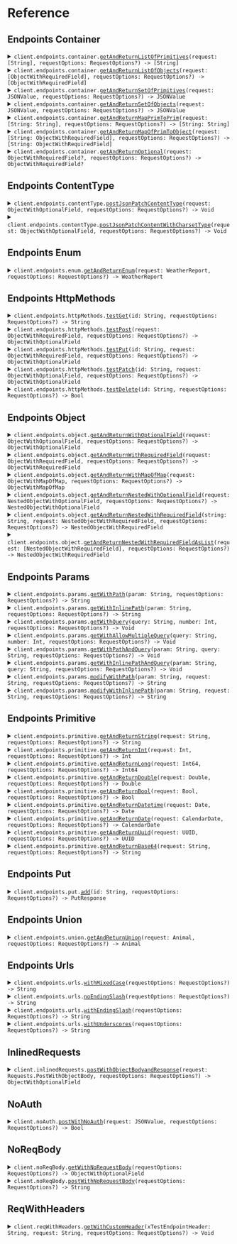 # Reference
## Endpoints Container
<details><summary><code>client.endpoints.container.<a href="/Sources/Resources/Endpoints/Container/ContainerClient.swift">getAndReturnListOfPrimitives</a>(request: [String], requestOptions: RequestOptions?) -> [String]</code></summary>
<dl>
<dd>

#### 🔌 Usage

<dl>
<dd>

<dl>
<dd>

```swift
import Foundation
import Exhaustive

private func main() async throws {
    let client = ExhaustiveClient(token: "<token>")

    try await client.endpoints.container.getAndReturnListOfPrimitives(request: [
        "string",
        "string"
    ])
}

try await main()
```
</dd>
</dl>
</dd>
</dl>

#### ⚙️ Parameters

<dl>
<dd>

<dl>
<dd>

**request:** `[String]` 
    
</dd>
</dl>

<dl>
<dd>

**requestOptions:** `RequestOptions?` — Additional options for configuring the request, such as custom headers or timeout settings.
    
</dd>
</dl>
</dd>
</dl>


</dd>
</dl>
</details>

<details><summary><code>client.endpoints.container.<a href="/Sources/Resources/Endpoints/Container/ContainerClient.swift">getAndReturnListOfObjects</a>(request: [ObjectWithRequiredField], requestOptions: RequestOptions?) -> [ObjectWithRequiredField]</code></summary>
<dl>
<dd>

#### 🔌 Usage

<dl>
<dd>

<dl>
<dd>

```swift
import Foundation
import Exhaustive

private func main() async throws {
    let client = ExhaustiveClient(token: "<token>")

    try await client.endpoints.container.getAndReturnListOfObjects(request: [
        ObjectWithRequiredField(
            string: "string"
        ),
        ObjectWithRequiredField(
            string: "string"
        )
    ])
}

try await main()
```
</dd>
</dl>
</dd>
</dl>

#### ⚙️ Parameters

<dl>
<dd>

<dl>
<dd>

**request:** `[ObjectWithRequiredField]` 
    
</dd>
</dl>

<dl>
<dd>

**requestOptions:** `RequestOptions?` — Additional options for configuring the request, such as custom headers or timeout settings.
    
</dd>
</dl>
</dd>
</dl>


</dd>
</dl>
</details>

<details><summary><code>client.endpoints.container.<a href="/Sources/Resources/Endpoints/Container/ContainerClient.swift">getAndReturnSetOfPrimitives</a>(request: JSONValue, requestOptions: RequestOptions?) -> JSONValue</code></summary>
<dl>
<dd>

#### 🔌 Usage

<dl>
<dd>

<dl>
<dd>

```swift
import Foundation
import Exhaustive

private func main() async throws {
    let client = ExhaustiveClient(token: "<token>")

    try await client.endpoints.container.getAndReturnSetOfPrimitives(request: )
}

try await main()
```
</dd>
</dl>
</dd>
</dl>

#### ⚙️ Parameters

<dl>
<dd>

<dl>
<dd>

**request:** `JSONValue` 
    
</dd>
</dl>

<dl>
<dd>

**requestOptions:** `RequestOptions?` — Additional options for configuring the request, such as custom headers or timeout settings.
    
</dd>
</dl>
</dd>
</dl>


</dd>
</dl>
</details>

<details><summary><code>client.endpoints.container.<a href="/Sources/Resources/Endpoints/Container/ContainerClient.swift">getAndReturnSetOfObjects</a>(request: JSONValue, requestOptions: RequestOptions?) -> JSONValue</code></summary>
<dl>
<dd>

#### 🔌 Usage

<dl>
<dd>

<dl>
<dd>

```swift
import Foundation
import Exhaustive

private func main() async throws {
    let client = ExhaustiveClient(token: "<token>")

    try await client.endpoints.container.getAndReturnSetOfObjects(request: )
}

try await main()
```
</dd>
</dl>
</dd>
</dl>

#### ⚙️ Parameters

<dl>
<dd>

<dl>
<dd>

**request:** `JSONValue` 
    
</dd>
</dl>

<dl>
<dd>

**requestOptions:** `RequestOptions?` — Additional options for configuring the request, such as custom headers or timeout settings.
    
</dd>
</dl>
</dd>
</dl>


</dd>
</dl>
</details>

<details><summary><code>client.endpoints.container.<a href="/Sources/Resources/Endpoints/Container/ContainerClient.swift">getAndReturnMapPrimToPrim</a>(request: [String: String], requestOptions: RequestOptions?) -> [String: String]</code></summary>
<dl>
<dd>

#### 🔌 Usage

<dl>
<dd>

<dl>
<dd>

```swift
import Foundation
import Exhaustive

private func main() async throws {
    let client = ExhaustiveClient(token: "<token>")

    try await client.endpoints.container.getAndReturnMapPrimToPrim(request: [
        "string": "string"
    ])
}

try await main()
```
</dd>
</dl>
</dd>
</dl>

#### ⚙️ Parameters

<dl>
<dd>

<dl>
<dd>

**request:** `[String: String]` 
    
</dd>
</dl>

<dl>
<dd>

**requestOptions:** `RequestOptions?` — Additional options for configuring the request, such as custom headers or timeout settings.
    
</dd>
</dl>
</dd>
</dl>


</dd>
</dl>
</details>

<details><summary><code>client.endpoints.container.<a href="/Sources/Resources/Endpoints/Container/ContainerClient.swift">getAndReturnMapOfPrimToObject</a>(request: [String: ObjectWithRequiredField], requestOptions: RequestOptions?) -> [String: ObjectWithRequiredField]</code></summary>
<dl>
<dd>

#### 🔌 Usage

<dl>
<dd>

<dl>
<dd>

```swift
import Foundation
import Exhaustive

private func main() async throws {
    let client = ExhaustiveClient(token: "<token>")

    try await client.endpoints.container.getAndReturnMapOfPrimToObject(request: [
        "string": ObjectWithRequiredField(
            string: "string"
        )
    ])
}

try await main()
```
</dd>
</dl>
</dd>
</dl>

#### ⚙️ Parameters

<dl>
<dd>

<dl>
<dd>

**request:** `[String: ObjectWithRequiredField]` 
    
</dd>
</dl>

<dl>
<dd>

**requestOptions:** `RequestOptions?` — Additional options for configuring the request, such as custom headers or timeout settings.
    
</dd>
</dl>
</dd>
</dl>


</dd>
</dl>
</details>

<details><summary><code>client.endpoints.container.<a href="/Sources/Resources/Endpoints/Container/ContainerClient.swift">getAndReturnOptional</a>(request: ObjectWithRequiredField?, requestOptions: RequestOptions?) -> ObjectWithRequiredField?</code></summary>
<dl>
<dd>

#### 🔌 Usage

<dl>
<dd>

<dl>
<dd>

```swift
import Foundation
import Exhaustive

private func main() async throws {
    let client = ExhaustiveClient(token: "<token>")

    try await client.endpoints.container.getAndReturnOptional(request: ObjectWithRequiredField(
        string: "string"
    ))
}

try await main()
```
</dd>
</dl>
</dd>
</dl>

#### ⚙️ Parameters

<dl>
<dd>

<dl>
<dd>

**request:** `ObjectWithRequiredField?` 
    
</dd>
</dl>

<dl>
<dd>

**requestOptions:** `RequestOptions?` — Additional options for configuring the request, such as custom headers or timeout settings.
    
</dd>
</dl>
</dd>
</dl>


</dd>
</dl>
</details>

## Endpoints ContentType
<details><summary><code>client.endpoints.contentType.<a href="/Sources/Resources/Endpoints/ContentType/ContentTypeClient.swift">postJsonPatchContentType</a>(request: ObjectWithOptionalField, requestOptions: RequestOptions?) -> Void</code></summary>
<dl>
<dd>

#### 🔌 Usage

<dl>
<dd>

<dl>
<dd>

```swift
import Foundation
import Exhaustive

private func main() async throws {
    let client = ExhaustiveClient(token: "<token>")

    try await client.endpoints.contentType.postJsonPatchContentType(request: ObjectWithOptionalField(
        string: "string",
        integer: 1,
        long: 1000000,
        double: 1.1,
        bool: true,
        datetime: try! Date("2024-01-15T09:30:00Z", strategy: .iso8601),
        date: try! CalendarDate("2023-01-15"),
        uuid: UUID(uuidString: "d5e9c84f-c2b2-4bf4-b4b0-7ffd7a9ffc32"),
        base64: "SGVsbG8gd29ybGQh",
        list: [
            "list",
            "list"
        ],
        set: ,
        map: [
            1: "map"
        ],
        bigint: 
    ))
}

try await main()
```
</dd>
</dl>
</dd>
</dl>

#### ⚙️ Parameters

<dl>
<dd>

<dl>
<dd>

**request:** `ObjectWithOptionalField` 
    
</dd>
</dl>

<dl>
<dd>

**requestOptions:** `RequestOptions?` — Additional options for configuring the request, such as custom headers or timeout settings.
    
</dd>
</dl>
</dd>
</dl>


</dd>
</dl>
</details>

<details><summary><code>client.endpoints.contentType.<a href="/Sources/Resources/Endpoints/ContentType/ContentTypeClient.swift">postJsonPatchContentWithCharsetType</a>(request: ObjectWithOptionalField, requestOptions: RequestOptions?) -> Void</code></summary>
<dl>
<dd>

#### 🔌 Usage

<dl>
<dd>

<dl>
<dd>

```swift
import Foundation
import Exhaustive

private func main() async throws {
    let client = ExhaustiveClient(token: "<token>")

    try await client.endpoints.contentType.postJsonPatchContentWithCharsetType(request: ObjectWithOptionalField(
        string: "string",
        integer: 1,
        long: 1000000,
        double: 1.1,
        bool: true,
        datetime: try! Date("2024-01-15T09:30:00Z", strategy: .iso8601),
        date: try! CalendarDate("2023-01-15"),
        uuid: UUID(uuidString: "d5e9c84f-c2b2-4bf4-b4b0-7ffd7a9ffc32"),
        base64: "SGVsbG8gd29ybGQh",
        list: [
            "list",
            "list"
        ],
        set: ,
        map: [
            1: "map"
        ],
        bigint: 
    ))
}

try await main()
```
</dd>
</dl>
</dd>
</dl>

#### ⚙️ Parameters

<dl>
<dd>

<dl>
<dd>

**request:** `ObjectWithOptionalField` 
    
</dd>
</dl>

<dl>
<dd>

**requestOptions:** `RequestOptions?` — Additional options for configuring the request, such as custom headers or timeout settings.
    
</dd>
</dl>
</dd>
</dl>


</dd>
</dl>
</details>

## Endpoints Enum
<details><summary><code>client.endpoints.enum.<a href="/Sources/Resources/Endpoints/Enum/EnumClient.swift">getAndReturnEnum</a>(request: WeatherReport, requestOptions: RequestOptions?) -> WeatherReport</code></summary>
<dl>
<dd>

#### 🔌 Usage

<dl>
<dd>

<dl>
<dd>

```swift
import Foundation
import Exhaustive

private func main() async throws {
    let client = ExhaustiveClient(token: "<token>")

    try await client.endpoints.enum.getAndReturnEnum(request: .sunny)
}

try await main()
```
</dd>
</dl>
</dd>
</dl>

#### ⚙️ Parameters

<dl>
<dd>

<dl>
<dd>

**request:** `WeatherReport` 
    
</dd>
</dl>

<dl>
<dd>

**requestOptions:** `RequestOptions?` — Additional options for configuring the request, such as custom headers or timeout settings.
    
</dd>
</dl>
</dd>
</dl>


</dd>
</dl>
</details>

## Endpoints HttpMethods
<details><summary><code>client.endpoints.httpMethods.<a href="/Sources/Resources/Endpoints/HttpMethods/HttpMethodsClient.swift">testGet</a>(id: String, requestOptions: RequestOptions?) -> String</code></summary>
<dl>
<dd>

#### 🔌 Usage

<dl>
<dd>

<dl>
<dd>

```swift
import Foundation
import Exhaustive

private func main() async throws {
    let client = ExhaustiveClient(token: "<token>")

    try await client.endpoints.httpMethods.testGet(id: "id")
}

try await main()
```
</dd>
</dl>
</dd>
</dl>

#### ⚙️ Parameters

<dl>
<dd>

<dl>
<dd>

**id:** `String` 
    
</dd>
</dl>

<dl>
<dd>

**requestOptions:** `RequestOptions?` — Additional options for configuring the request, such as custom headers or timeout settings.
    
</dd>
</dl>
</dd>
</dl>


</dd>
</dl>
</details>

<details><summary><code>client.endpoints.httpMethods.<a href="/Sources/Resources/Endpoints/HttpMethods/HttpMethodsClient.swift">testPost</a>(request: ObjectWithRequiredField, requestOptions: RequestOptions?) -> ObjectWithOptionalField</code></summary>
<dl>
<dd>

#### 🔌 Usage

<dl>
<dd>

<dl>
<dd>

```swift
import Foundation
import Exhaustive

private func main() async throws {
    let client = ExhaustiveClient(token: "<token>")

    try await client.endpoints.httpMethods.testPost(request: ObjectWithRequiredField(
        string: "string"
    ))
}

try await main()
```
</dd>
</dl>
</dd>
</dl>

#### ⚙️ Parameters

<dl>
<dd>

<dl>
<dd>

**request:** `ObjectWithRequiredField` 
    
</dd>
</dl>

<dl>
<dd>

**requestOptions:** `RequestOptions?` — Additional options for configuring the request, such as custom headers or timeout settings.
    
</dd>
</dl>
</dd>
</dl>


</dd>
</dl>
</details>

<details><summary><code>client.endpoints.httpMethods.<a href="/Sources/Resources/Endpoints/HttpMethods/HttpMethodsClient.swift">testPut</a>(id: String, request: ObjectWithRequiredField, requestOptions: RequestOptions?) -> ObjectWithOptionalField</code></summary>
<dl>
<dd>

#### 🔌 Usage

<dl>
<dd>

<dl>
<dd>

```swift
import Foundation
import Exhaustive

private func main() async throws {
    let client = ExhaustiveClient(token: "<token>")

    try await client.endpoints.httpMethods.testPut(
        id: "id",
        request: ObjectWithRequiredField(
            string: "string"
        )
    )
}

try await main()
```
</dd>
</dl>
</dd>
</dl>

#### ⚙️ Parameters

<dl>
<dd>

<dl>
<dd>

**id:** `String` 
    
</dd>
</dl>

<dl>
<dd>

**request:** `ObjectWithRequiredField` 
    
</dd>
</dl>

<dl>
<dd>

**requestOptions:** `RequestOptions?` — Additional options for configuring the request, such as custom headers or timeout settings.
    
</dd>
</dl>
</dd>
</dl>


</dd>
</dl>
</details>

<details><summary><code>client.endpoints.httpMethods.<a href="/Sources/Resources/Endpoints/HttpMethods/HttpMethodsClient.swift">testPatch</a>(id: String, request: ObjectWithOptionalField, requestOptions: RequestOptions?) -> ObjectWithOptionalField</code></summary>
<dl>
<dd>

#### 🔌 Usage

<dl>
<dd>

<dl>
<dd>

```swift
import Foundation
import Exhaustive

private func main() async throws {
    let client = ExhaustiveClient(token: "<token>")

    try await client.endpoints.httpMethods.testPatch(
        id: "id",
        request: ObjectWithOptionalField(
            string: "string",
            integer: 1,
            long: 1000000,
            double: 1.1,
            bool: true,
            datetime: try! Date("2024-01-15T09:30:00Z", strategy: .iso8601),
            date: try! CalendarDate("2023-01-15"),
            uuid: UUID(uuidString: "d5e9c84f-c2b2-4bf4-b4b0-7ffd7a9ffc32"),
            base64: "SGVsbG8gd29ybGQh",
            list: [
                "list",
                "list"
            ],
            set: ,
            map: [
                1: "map"
            ],
            bigint: 
        )
    )
}

try await main()
```
</dd>
</dl>
</dd>
</dl>

#### ⚙️ Parameters

<dl>
<dd>

<dl>
<dd>

**id:** `String` 
    
</dd>
</dl>

<dl>
<dd>

**request:** `ObjectWithOptionalField` 
    
</dd>
</dl>

<dl>
<dd>

**requestOptions:** `RequestOptions?` — Additional options for configuring the request, such as custom headers or timeout settings.
    
</dd>
</dl>
</dd>
</dl>


</dd>
</dl>
</details>

<details><summary><code>client.endpoints.httpMethods.<a href="/Sources/Resources/Endpoints/HttpMethods/HttpMethodsClient.swift">testDelete</a>(id: String, requestOptions: RequestOptions?) -> Bool</code></summary>
<dl>
<dd>

#### 🔌 Usage

<dl>
<dd>

<dl>
<dd>

```swift
import Foundation
import Exhaustive

private func main() async throws {
    let client = ExhaustiveClient(token: "<token>")

    try await client.endpoints.httpMethods.testDelete(id: "id")
}

try await main()
```
</dd>
</dl>
</dd>
</dl>

#### ⚙️ Parameters

<dl>
<dd>

<dl>
<dd>

**id:** `String` 
    
</dd>
</dl>

<dl>
<dd>

**requestOptions:** `RequestOptions?` — Additional options for configuring the request, such as custom headers or timeout settings.
    
</dd>
</dl>
</dd>
</dl>


</dd>
</dl>
</details>

## Endpoints Object
<details><summary><code>client.endpoints.object.<a href="/Sources/Resources/Endpoints/Object/ObjectClient.swift">getAndReturnWithOptionalField</a>(request: ObjectWithOptionalField, requestOptions: RequestOptions?) -> ObjectWithOptionalField</code></summary>
<dl>
<dd>

#### 🔌 Usage

<dl>
<dd>

<dl>
<dd>

```swift
import Foundation
import Exhaustive

private func main() async throws {
    let client = ExhaustiveClient(token: "<token>")

    try await client.endpoints.object.getAndReturnWithOptionalField(request: ObjectWithOptionalField(
        string: "string",
        integer: 1,
        long: 1000000,
        double: 1.1,
        bool: true,
        datetime: try! Date("2024-01-15T09:30:00Z", strategy: .iso8601),
        date: try! CalendarDate("2023-01-15"),
        uuid: UUID(uuidString: "d5e9c84f-c2b2-4bf4-b4b0-7ffd7a9ffc32"),
        base64: "SGVsbG8gd29ybGQh",
        list: [
            "list",
            "list"
        ],
        set: ,
        map: [
            1: "map"
        ],
        bigint: 
    ))
}

try await main()
```
</dd>
</dl>
</dd>
</dl>

#### ⚙️ Parameters

<dl>
<dd>

<dl>
<dd>

**request:** `ObjectWithOptionalField` 
    
</dd>
</dl>

<dl>
<dd>

**requestOptions:** `RequestOptions?` — Additional options for configuring the request, such as custom headers or timeout settings.
    
</dd>
</dl>
</dd>
</dl>


</dd>
</dl>
</details>

<details><summary><code>client.endpoints.object.<a href="/Sources/Resources/Endpoints/Object/ObjectClient.swift">getAndReturnWithRequiredField</a>(request: ObjectWithRequiredField, requestOptions: RequestOptions?) -> ObjectWithRequiredField</code></summary>
<dl>
<dd>

#### 🔌 Usage

<dl>
<dd>

<dl>
<dd>

```swift
import Foundation
import Exhaustive

private func main() async throws {
    let client = ExhaustiveClient(token: "<token>")

    try await client.endpoints.object.getAndReturnWithRequiredField(request: ObjectWithRequiredField(
        string: "string"
    ))
}

try await main()
```
</dd>
</dl>
</dd>
</dl>

#### ⚙️ Parameters

<dl>
<dd>

<dl>
<dd>

**request:** `ObjectWithRequiredField` 
    
</dd>
</dl>

<dl>
<dd>

**requestOptions:** `RequestOptions?` — Additional options for configuring the request, such as custom headers or timeout settings.
    
</dd>
</dl>
</dd>
</dl>


</dd>
</dl>
</details>

<details><summary><code>client.endpoints.object.<a href="/Sources/Resources/Endpoints/Object/ObjectClient.swift">getAndReturnWithMapOfMap</a>(request: ObjectWithMapOfMap, requestOptions: RequestOptions?) -> ObjectWithMapOfMap</code></summary>
<dl>
<dd>

#### 🔌 Usage

<dl>
<dd>

<dl>
<dd>

```swift
import Foundation
import Exhaustive

private func main() async throws {
    let client = ExhaustiveClient(token: "<token>")

    try await client.endpoints.object.getAndReturnWithMapOfMap(request: ObjectWithMapOfMap(
        map: [
            "map": [
                "map": "map"
            ]
        ]
    ))
}

try await main()
```
</dd>
</dl>
</dd>
</dl>

#### ⚙️ Parameters

<dl>
<dd>

<dl>
<dd>

**request:** `ObjectWithMapOfMap` 
    
</dd>
</dl>

<dl>
<dd>

**requestOptions:** `RequestOptions?` — Additional options for configuring the request, such as custom headers or timeout settings.
    
</dd>
</dl>
</dd>
</dl>


</dd>
</dl>
</details>

<details><summary><code>client.endpoints.object.<a href="/Sources/Resources/Endpoints/Object/ObjectClient.swift">getAndReturnNestedWithOptionalField</a>(request: NestedObjectWithOptionalField, requestOptions: RequestOptions?) -> NestedObjectWithOptionalField</code></summary>
<dl>
<dd>

#### 🔌 Usage

<dl>
<dd>

<dl>
<dd>

```swift
import Foundation
import Exhaustive

private func main() async throws {
    let client = ExhaustiveClient(token: "<token>")

    try await client.endpoints.object.getAndReturnNestedWithOptionalField(request: NestedObjectWithOptionalField(
        string: "string",
        nestedObject: ObjectWithOptionalField(
            string: "string",
            integer: 1,
            long: 1000000,
            double: 1.1,
            bool: true,
            datetime: try! Date("2024-01-15T09:30:00Z", strategy: .iso8601),
            date: try! CalendarDate("2023-01-15"),
            uuid: UUID(uuidString: "d5e9c84f-c2b2-4bf4-b4b0-7ffd7a9ffc32"),
            base64: "SGVsbG8gd29ybGQh",
            list: [
                "list",
                "list"
            ],
            set: ,
            map: [
                1: "map"
            ],
            bigint: 
        )
    ))
}

try await main()
```
</dd>
</dl>
</dd>
</dl>

#### ⚙️ Parameters

<dl>
<dd>

<dl>
<dd>

**request:** `NestedObjectWithOptionalField` 
    
</dd>
</dl>

<dl>
<dd>

**requestOptions:** `RequestOptions?` — Additional options for configuring the request, such as custom headers or timeout settings.
    
</dd>
</dl>
</dd>
</dl>


</dd>
</dl>
</details>

<details><summary><code>client.endpoints.object.<a href="/Sources/Resources/Endpoints/Object/ObjectClient.swift">getAndReturnNestedWithRequiredField</a>(string: String, request: NestedObjectWithRequiredField, requestOptions: RequestOptions?) -> NestedObjectWithRequiredField</code></summary>
<dl>
<dd>

#### 🔌 Usage

<dl>
<dd>

<dl>
<dd>

```swift
import Foundation
import Exhaustive

private func main() async throws {
    let client = ExhaustiveClient(token: "<token>")

    try await client.endpoints.object.getAndReturnNestedWithRequiredField(
        string: "string",
        request: NestedObjectWithRequiredField(
            string: "string",
            nestedObject: ObjectWithOptionalField(
                string: "string",
                integer: 1,
                long: 1000000,
                double: 1.1,
                bool: true,
                datetime: try! Date("2024-01-15T09:30:00Z", strategy: .iso8601),
                date: try! CalendarDate("2023-01-15"),
                uuid: UUID(uuidString: "d5e9c84f-c2b2-4bf4-b4b0-7ffd7a9ffc32"),
                base64: "SGVsbG8gd29ybGQh",
                list: [
                    "list",
                    "list"
                ],
                set: ,
                map: [
                    1: "map"
                ],
                bigint: 
            )
        )
    )
}

try await main()
```
</dd>
</dl>
</dd>
</dl>

#### ⚙️ Parameters

<dl>
<dd>

<dl>
<dd>

**string:** `String` 
    
</dd>
</dl>

<dl>
<dd>

**request:** `NestedObjectWithRequiredField` 
    
</dd>
</dl>

<dl>
<dd>

**requestOptions:** `RequestOptions?` — Additional options for configuring the request, such as custom headers or timeout settings.
    
</dd>
</dl>
</dd>
</dl>


</dd>
</dl>
</details>

<details><summary><code>client.endpoints.object.<a href="/Sources/Resources/Endpoints/Object/ObjectClient.swift">getAndReturnNestedWithRequiredFieldAsList</a>(request: [NestedObjectWithRequiredField], requestOptions: RequestOptions?) -> NestedObjectWithRequiredField</code></summary>
<dl>
<dd>

#### 🔌 Usage

<dl>
<dd>

<dl>
<dd>

```swift
import Foundation
import Exhaustive

private func main() async throws {
    let client = ExhaustiveClient(token: "<token>")

    try await client.endpoints.object.getAndReturnNestedWithRequiredFieldAsList(request: [
        NestedObjectWithRequiredField(
            string: "string",
            nestedObject: ObjectWithOptionalField(
                string: "string",
                integer: 1,
                long: 1000000,
                double: 1.1,
                bool: true,
                datetime: try! Date("2024-01-15T09:30:00Z", strategy: .iso8601),
                date: try! CalendarDate("2023-01-15"),
                uuid: UUID(uuidString: "d5e9c84f-c2b2-4bf4-b4b0-7ffd7a9ffc32"),
                base64: "SGVsbG8gd29ybGQh",
                list: [
                    "list",
                    "list"
                ],
                set: ,
                map: [
                    1: "map"
                ],
                bigint: 
            )
        ),
        NestedObjectWithRequiredField(
            string: "string",
            nestedObject: ObjectWithOptionalField(
                string: "string",
                integer: 1,
                long: 1000000,
                double: 1.1,
                bool: true,
                datetime: try! Date("2024-01-15T09:30:00Z", strategy: .iso8601),
                date: try! CalendarDate("2023-01-15"),
                uuid: UUID(uuidString: "d5e9c84f-c2b2-4bf4-b4b0-7ffd7a9ffc32"),
                base64: "SGVsbG8gd29ybGQh",
                list: [
                    "list",
                    "list"
                ],
                set: ,
                map: [
                    1: "map"
                ],
                bigint: 
            )
        )
    ])
}

try await main()
```
</dd>
</dl>
</dd>
</dl>

#### ⚙️ Parameters

<dl>
<dd>

<dl>
<dd>

**request:** `[NestedObjectWithRequiredField]` 
    
</dd>
</dl>

<dl>
<dd>

**requestOptions:** `RequestOptions?` — Additional options for configuring the request, such as custom headers or timeout settings.
    
</dd>
</dl>
</dd>
</dl>


</dd>
</dl>
</details>

## Endpoints Params
<details><summary><code>client.endpoints.params.<a href="/Sources/Resources/Endpoints/Params/ParamsClient.swift">getWithPath</a>(param: String, requestOptions: RequestOptions?) -> String</code></summary>
<dl>
<dd>

#### 📝 Description

<dl>
<dd>

<dl>
<dd>

GET with path param
</dd>
</dl>
</dd>
</dl>

#### 🔌 Usage

<dl>
<dd>

<dl>
<dd>

```swift
import Foundation
import Exhaustive

private func main() async throws {
    let client = ExhaustiveClient(token: "<token>")

    try await client.endpoints.params.getWithPath(param: "param")
}

try await main()
```
</dd>
</dl>
</dd>
</dl>

#### ⚙️ Parameters

<dl>
<dd>

<dl>
<dd>

**param:** `String` 
    
</dd>
</dl>

<dl>
<dd>

**requestOptions:** `RequestOptions?` — Additional options for configuring the request, such as custom headers or timeout settings.
    
</dd>
</dl>
</dd>
</dl>


</dd>
</dl>
</details>

<details><summary><code>client.endpoints.params.<a href="/Sources/Resources/Endpoints/Params/ParamsClient.swift">getWithInlinePath</a>(param: String, requestOptions: RequestOptions?) -> String</code></summary>
<dl>
<dd>

#### 📝 Description

<dl>
<dd>

<dl>
<dd>

GET with path param
</dd>
</dl>
</dd>
</dl>

#### 🔌 Usage

<dl>
<dd>

<dl>
<dd>

```swift
import Foundation
import Exhaustive

private func main() async throws {
    let client = ExhaustiveClient(token: "<token>")

    try await client.endpoints.params.getWithPath(param: "param")
}

try await main()
```
</dd>
</dl>
</dd>
</dl>

#### ⚙️ Parameters

<dl>
<dd>

<dl>
<dd>

**param:** `String` 
    
</dd>
</dl>

<dl>
<dd>

**requestOptions:** `RequestOptions?` — Additional options for configuring the request, such as custom headers or timeout settings.
    
</dd>
</dl>
</dd>
</dl>


</dd>
</dl>
</details>

<details><summary><code>client.endpoints.params.<a href="/Sources/Resources/Endpoints/Params/ParamsClient.swift">getWithQuery</a>(query: String, number: Int, requestOptions: RequestOptions?) -> Void</code></summary>
<dl>
<dd>

#### 📝 Description

<dl>
<dd>

<dl>
<dd>

GET with query param
</dd>
</dl>
</dd>
</dl>

#### 🔌 Usage

<dl>
<dd>

<dl>
<dd>

```swift
import Foundation
import Exhaustive

private func main() async throws {
    let client = ExhaustiveClient(token: "<token>")

    try await client.endpoints.params.getWithQuery(
        query: "query",
        number: 1
    )
}

try await main()
```
</dd>
</dl>
</dd>
</dl>

#### ⚙️ Parameters

<dl>
<dd>

<dl>
<dd>

**query:** `String` 
    
</dd>
</dl>

<dl>
<dd>

**number:** `Int` 
    
</dd>
</dl>

<dl>
<dd>

**requestOptions:** `RequestOptions?` — Additional options for configuring the request, such as custom headers or timeout settings.
    
</dd>
</dl>
</dd>
</dl>


</dd>
</dl>
</details>

<details><summary><code>client.endpoints.params.<a href="/Sources/Resources/Endpoints/Params/ParamsClient.swift">getWithAllowMultipleQuery</a>(query: String, number: Int, requestOptions: RequestOptions?) -> Void</code></summary>
<dl>
<dd>

#### 📝 Description

<dl>
<dd>

<dl>
<dd>

GET with multiple of same query param
</dd>
</dl>
</dd>
</dl>

#### 🔌 Usage

<dl>
<dd>

<dl>
<dd>

```swift
import Foundation
import Exhaustive

private func main() async throws {
    let client = ExhaustiveClient(token: "<token>")

    try await client.endpoints.params.getWithQuery(
        query: "query",
        number: 1
    )
}

try await main()
```
</dd>
</dl>
</dd>
</dl>

#### ⚙️ Parameters

<dl>
<dd>

<dl>
<dd>

**query:** `String` 
    
</dd>
</dl>

<dl>
<dd>

**number:** `Int` 
    
</dd>
</dl>

<dl>
<dd>

**requestOptions:** `RequestOptions?` — Additional options for configuring the request, such as custom headers or timeout settings.
    
</dd>
</dl>
</dd>
</dl>


</dd>
</dl>
</details>

<details><summary><code>client.endpoints.params.<a href="/Sources/Resources/Endpoints/Params/ParamsClient.swift">getWithPathAndQuery</a>(param: String, query: String, requestOptions: RequestOptions?) -> Void</code></summary>
<dl>
<dd>

#### 📝 Description

<dl>
<dd>

<dl>
<dd>

GET with path and query params
</dd>
</dl>
</dd>
</dl>

#### 🔌 Usage

<dl>
<dd>

<dl>
<dd>

```swift
import Foundation
import Exhaustive

private func main() async throws {
    let client = ExhaustiveClient(token: "<token>")

    try await client.endpoints.params.getWithPathAndQuery(
        param: "param",
        query: "query"
    )
}

try await main()
```
</dd>
</dl>
</dd>
</dl>

#### ⚙️ Parameters

<dl>
<dd>

<dl>
<dd>

**param:** `String` 
    
</dd>
</dl>

<dl>
<dd>

**query:** `String` 
    
</dd>
</dl>

<dl>
<dd>

**requestOptions:** `RequestOptions?` — Additional options for configuring the request, such as custom headers or timeout settings.
    
</dd>
</dl>
</dd>
</dl>


</dd>
</dl>
</details>

<details><summary><code>client.endpoints.params.<a href="/Sources/Resources/Endpoints/Params/ParamsClient.swift">getWithInlinePathAndQuery</a>(param: String, query: String, requestOptions: RequestOptions?) -> Void</code></summary>
<dl>
<dd>

#### 📝 Description

<dl>
<dd>

<dl>
<dd>

GET with path and query params
</dd>
</dl>
</dd>
</dl>

#### 🔌 Usage

<dl>
<dd>

<dl>
<dd>

```swift
import Foundation
import Exhaustive

private func main() async throws {
    let client = ExhaustiveClient(token: "<token>")

    try await client.endpoints.params.getWithPathAndQuery(
        param: "param",
        query: "query"
    )
}

try await main()
```
</dd>
</dl>
</dd>
</dl>

#### ⚙️ Parameters

<dl>
<dd>

<dl>
<dd>

**param:** `String` 
    
</dd>
</dl>

<dl>
<dd>

**query:** `String` 
    
</dd>
</dl>

<dl>
<dd>

**requestOptions:** `RequestOptions?` — Additional options for configuring the request, such as custom headers or timeout settings.
    
</dd>
</dl>
</dd>
</dl>


</dd>
</dl>
</details>

<details><summary><code>client.endpoints.params.<a href="/Sources/Resources/Endpoints/Params/ParamsClient.swift">modifyWithPath</a>(param: String, request: String, requestOptions: RequestOptions?) -> String</code></summary>
<dl>
<dd>

#### 📝 Description

<dl>
<dd>

<dl>
<dd>

PUT to update with path param
</dd>
</dl>
</dd>
</dl>

#### 🔌 Usage

<dl>
<dd>

<dl>
<dd>

```swift
import Foundation
import Exhaustive

private func main() async throws {
    let client = ExhaustiveClient(token: "<token>")

    try await client.endpoints.params.modifyWithPath(
        param: "param",
        request: "string"
    )
}

try await main()
```
</dd>
</dl>
</dd>
</dl>

#### ⚙️ Parameters

<dl>
<dd>

<dl>
<dd>

**param:** `String` 
    
</dd>
</dl>

<dl>
<dd>

**request:** `String` 
    
</dd>
</dl>

<dl>
<dd>

**requestOptions:** `RequestOptions?` — Additional options for configuring the request, such as custom headers or timeout settings.
    
</dd>
</dl>
</dd>
</dl>


</dd>
</dl>
</details>

<details><summary><code>client.endpoints.params.<a href="/Sources/Resources/Endpoints/Params/ParamsClient.swift">modifyWithInlinePath</a>(param: String, request: String, requestOptions: RequestOptions?) -> String</code></summary>
<dl>
<dd>

#### 📝 Description

<dl>
<dd>

<dl>
<dd>

PUT to update with path param
</dd>
</dl>
</dd>
</dl>

#### 🔌 Usage

<dl>
<dd>

<dl>
<dd>

```swift
import Foundation
import Exhaustive

private func main() async throws {
    let client = ExhaustiveClient(token: "<token>")

    try await client.endpoints.params.modifyWithPath(
        param: "param",
        request: "string"
    )
}

try await main()
```
</dd>
</dl>
</dd>
</dl>

#### ⚙️ Parameters

<dl>
<dd>

<dl>
<dd>

**param:** `String` 
    
</dd>
</dl>

<dl>
<dd>

**request:** `String` 
    
</dd>
</dl>

<dl>
<dd>

**requestOptions:** `RequestOptions?` — Additional options for configuring the request, such as custom headers or timeout settings.
    
</dd>
</dl>
</dd>
</dl>


</dd>
</dl>
</details>

## Endpoints Primitive
<details><summary><code>client.endpoints.primitive.<a href="/Sources/Resources/Endpoints/Primitive/PrimitiveClient.swift">getAndReturnString</a>(request: String, requestOptions: RequestOptions?) -> String</code></summary>
<dl>
<dd>

#### 🔌 Usage

<dl>
<dd>

<dl>
<dd>

```swift
import Foundation
import Exhaustive

private func main() async throws {
    let client = ExhaustiveClient(token: "<token>")

    try await client.endpoints.primitive.getAndReturnString(request: "string")
}

try await main()
```
</dd>
</dl>
</dd>
</dl>

#### ⚙️ Parameters

<dl>
<dd>

<dl>
<dd>

**request:** `String` 
    
</dd>
</dl>

<dl>
<dd>

**requestOptions:** `RequestOptions?` — Additional options for configuring the request, such as custom headers or timeout settings.
    
</dd>
</dl>
</dd>
</dl>


</dd>
</dl>
</details>

<details><summary><code>client.endpoints.primitive.<a href="/Sources/Resources/Endpoints/Primitive/PrimitiveClient.swift">getAndReturnInt</a>(request: Int, requestOptions: RequestOptions?) -> Int</code></summary>
<dl>
<dd>

#### 🔌 Usage

<dl>
<dd>

<dl>
<dd>

```swift
import Foundation
import Exhaustive

private func main() async throws {
    let client = ExhaustiveClient(token: "<token>")

    try await client.endpoints.primitive.getAndReturnInt(request: 1)
}

try await main()
```
</dd>
</dl>
</dd>
</dl>

#### ⚙️ Parameters

<dl>
<dd>

<dl>
<dd>

**request:** `Int` 
    
</dd>
</dl>

<dl>
<dd>

**requestOptions:** `RequestOptions?` — Additional options for configuring the request, such as custom headers or timeout settings.
    
</dd>
</dl>
</dd>
</dl>


</dd>
</dl>
</details>

<details><summary><code>client.endpoints.primitive.<a href="/Sources/Resources/Endpoints/Primitive/PrimitiveClient.swift">getAndReturnLong</a>(request: Int64, requestOptions: RequestOptions?) -> Int64</code></summary>
<dl>
<dd>

#### 🔌 Usage

<dl>
<dd>

<dl>
<dd>

```swift
import Foundation
import Exhaustive

private func main() async throws {
    let client = ExhaustiveClient(token: "<token>")

    try await client.endpoints.primitive.getAndReturnLong(request: 1000000)
}

try await main()
```
</dd>
</dl>
</dd>
</dl>

#### ⚙️ Parameters

<dl>
<dd>

<dl>
<dd>

**request:** `Int64` 
    
</dd>
</dl>

<dl>
<dd>

**requestOptions:** `RequestOptions?` — Additional options for configuring the request, such as custom headers or timeout settings.
    
</dd>
</dl>
</dd>
</dl>


</dd>
</dl>
</details>

<details><summary><code>client.endpoints.primitive.<a href="/Sources/Resources/Endpoints/Primitive/PrimitiveClient.swift">getAndReturnDouble</a>(request: Double, requestOptions: RequestOptions?) -> Double</code></summary>
<dl>
<dd>

#### 🔌 Usage

<dl>
<dd>

<dl>
<dd>

```swift
import Foundation
import Exhaustive

private func main() async throws {
    let client = ExhaustiveClient(token: "<token>")

    try await client.endpoints.primitive.getAndReturnDouble(request: 1.1)
}

try await main()
```
</dd>
</dl>
</dd>
</dl>

#### ⚙️ Parameters

<dl>
<dd>

<dl>
<dd>

**request:** `Double` 
    
</dd>
</dl>

<dl>
<dd>

**requestOptions:** `RequestOptions?` — Additional options for configuring the request, such as custom headers or timeout settings.
    
</dd>
</dl>
</dd>
</dl>


</dd>
</dl>
</details>

<details><summary><code>client.endpoints.primitive.<a href="/Sources/Resources/Endpoints/Primitive/PrimitiveClient.swift">getAndReturnBool</a>(request: Bool, requestOptions: RequestOptions?) -> Bool</code></summary>
<dl>
<dd>

#### 🔌 Usage

<dl>
<dd>

<dl>
<dd>

```swift
import Foundation
import Exhaustive

private func main() async throws {
    let client = ExhaustiveClient(token: "<token>")

    try await client.endpoints.primitive.getAndReturnBool(request: true)
}

try await main()
```
</dd>
</dl>
</dd>
</dl>

#### ⚙️ Parameters

<dl>
<dd>

<dl>
<dd>

**request:** `Bool` 
    
</dd>
</dl>

<dl>
<dd>

**requestOptions:** `RequestOptions?` — Additional options for configuring the request, such as custom headers or timeout settings.
    
</dd>
</dl>
</dd>
</dl>


</dd>
</dl>
</details>

<details><summary><code>client.endpoints.primitive.<a href="/Sources/Resources/Endpoints/Primitive/PrimitiveClient.swift">getAndReturnDatetime</a>(request: Date, requestOptions: RequestOptions?) -> Date</code></summary>
<dl>
<dd>

#### 🔌 Usage

<dl>
<dd>

<dl>
<dd>

```swift
import Foundation
import Exhaustive

private func main() async throws {
    let client = ExhaustiveClient(token: "<token>")

    try await client.endpoints.primitive.getAndReturnDatetime(request: try! Date("2024-01-15T09:30:00Z", strategy: .iso8601))
}

try await main()
```
</dd>
</dl>
</dd>
</dl>

#### ⚙️ Parameters

<dl>
<dd>

<dl>
<dd>

**request:** `Date` 
    
</dd>
</dl>

<dl>
<dd>

**requestOptions:** `RequestOptions?` — Additional options for configuring the request, such as custom headers or timeout settings.
    
</dd>
</dl>
</dd>
</dl>


</dd>
</dl>
</details>

<details><summary><code>client.endpoints.primitive.<a href="/Sources/Resources/Endpoints/Primitive/PrimitiveClient.swift">getAndReturnDate</a>(request: CalendarDate, requestOptions: RequestOptions?) -> CalendarDate</code></summary>
<dl>
<dd>

#### 🔌 Usage

<dl>
<dd>

<dl>
<dd>

```swift
import Foundation
import Exhaustive

private func main() async throws {
    let client = ExhaustiveClient(token: "<token>")

    try await client.endpoints.primitive.getAndReturnDate(request: try! CalendarDate("2023-01-15"))
}

try await main()
```
</dd>
</dl>
</dd>
</dl>

#### ⚙️ Parameters

<dl>
<dd>

<dl>
<dd>

**request:** `CalendarDate` 
    
</dd>
</dl>

<dl>
<dd>

**requestOptions:** `RequestOptions?` — Additional options for configuring the request, such as custom headers or timeout settings.
    
</dd>
</dl>
</dd>
</dl>


</dd>
</dl>
</details>

<details><summary><code>client.endpoints.primitive.<a href="/Sources/Resources/Endpoints/Primitive/PrimitiveClient.swift">getAndReturnUuid</a>(request: UUID, requestOptions: RequestOptions?) -> UUID</code></summary>
<dl>
<dd>

#### 🔌 Usage

<dl>
<dd>

<dl>
<dd>

```swift
import Foundation
import Exhaustive

private func main() async throws {
    let client = ExhaustiveClient(token: "<token>")

    try await client.endpoints.primitive.getAndReturnUuid(request: UUID(uuidString: "d5e9c84f-c2b2-4bf4-b4b0-7ffd7a9ffc32"))
}

try await main()
```
</dd>
</dl>
</dd>
</dl>

#### ⚙️ Parameters

<dl>
<dd>

<dl>
<dd>

**request:** `UUID` 
    
</dd>
</dl>

<dl>
<dd>

**requestOptions:** `RequestOptions?` — Additional options for configuring the request, such as custom headers or timeout settings.
    
</dd>
</dl>
</dd>
</dl>


</dd>
</dl>
</details>

<details><summary><code>client.endpoints.primitive.<a href="/Sources/Resources/Endpoints/Primitive/PrimitiveClient.swift">getAndReturnBase64</a>(request: String, requestOptions: RequestOptions?) -> String</code></summary>
<dl>
<dd>

#### 🔌 Usage

<dl>
<dd>

<dl>
<dd>

```swift
import Foundation
import Exhaustive

private func main() async throws {
    let client = ExhaustiveClient(token: "<token>")

    try await client.endpoints.primitive.getAndReturnBase64(request: "SGVsbG8gd29ybGQh")
}

try await main()
```
</dd>
</dl>
</dd>
</dl>

#### ⚙️ Parameters

<dl>
<dd>

<dl>
<dd>

**request:** `String` 
    
</dd>
</dl>

<dl>
<dd>

**requestOptions:** `RequestOptions?` — Additional options for configuring the request, such as custom headers or timeout settings.
    
</dd>
</dl>
</dd>
</dl>


</dd>
</dl>
</details>

## Endpoints Put
<details><summary><code>client.endpoints.put.<a href="/Sources/Resources/Endpoints/Put/PutClient.swift">add</a>(id: String, requestOptions: RequestOptions?) -> PutResponse</code></summary>
<dl>
<dd>

#### 🔌 Usage

<dl>
<dd>

<dl>
<dd>

```swift
import Foundation
import Exhaustive

private func main() async throws {
    let client = ExhaustiveClient(token: "<token>")

    try await client.endpoints.put.add(id: "id")
}

try await main()
```
</dd>
</dl>
</dd>
</dl>

#### ⚙️ Parameters

<dl>
<dd>

<dl>
<dd>

**id:** `String` 
    
</dd>
</dl>

<dl>
<dd>

**requestOptions:** `RequestOptions?` — Additional options for configuring the request, such as custom headers or timeout settings.
    
</dd>
</dl>
</dd>
</dl>


</dd>
</dl>
</details>

## Endpoints Union
<details><summary><code>client.endpoints.union.<a href="/Sources/Resources/Endpoints/Union/UnionClient.swift">getAndReturnUnion</a>(request: Animal, requestOptions: RequestOptions?) -> Animal</code></summary>
<dl>
<dd>

#### 🔌 Usage

<dl>
<dd>

<dl>
<dd>

```swift
import Foundation
import Exhaustive

private func main() async throws {
    let client = ExhaustiveClient(token: "<token>")

    try await client.endpoints.union.getAndReturnUnion(request: Animal.dog(
        .init(
            name: "name",
            likesToWoof: true
        )
    ))
}

try await main()
```
</dd>
</dl>
</dd>
</dl>

#### ⚙️ Parameters

<dl>
<dd>

<dl>
<dd>

**request:** `Animal` 
    
</dd>
</dl>

<dl>
<dd>

**requestOptions:** `RequestOptions?` — Additional options for configuring the request, such as custom headers or timeout settings.
    
</dd>
</dl>
</dd>
</dl>


</dd>
</dl>
</details>

## Endpoints Urls
<details><summary><code>client.endpoints.urls.<a href="/Sources/Resources/Endpoints/Urls/UrlsClient.swift">withMixedCase</a>(requestOptions: RequestOptions?) -> String</code></summary>
<dl>
<dd>

#### 🔌 Usage

<dl>
<dd>

<dl>
<dd>

```swift
import Foundation
import Exhaustive

private func main() async throws {
    let client = ExhaustiveClient(token: "<token>")

    try await client.endpoints.urls.withMixedCase()
}

try await main()
```
</dd>
</dl>
</dd>
</dl>

#### ⚙️ Parameters

<dl>
<dd>

<dl>
<dd>

**requestOptions:** `RequestOptions?` — Additional options for configuring the request, such as custom headers or timeout settings.
    
</dd>
</dl>
</dd>
</dl>


</dd>
</dl>
</details>

<details><summary><code>client.endpoints.urls.<a href="/Sources/Resources/Endpoints/Urls/UrlsClient.swift">noEndingSlash</a>(requestOptions: RequestOptions?) -> String</code></summary>
<dl>
<dd>

#### 🔌 Usage

<dl>
<dd>

<dl>
<dd>

```swift
import Foundation
import Exhaustive

private func main() async throws {
    let client = ExhaustiveClient(token: "<token>")

    try await client.endpoints.urls.noEndingSlash()
}

try await main()
```
</dd>
</dl>
</dd>
</dl>

#### ⚙️ Parameters

<dl>
<dd>

<dl>
<dd>

**requestOptions:** `RequestOptions?` — Additional options for configuring the request, such as custom headers or timeout settings.
    
</dd>
</dl>
</dd>
</dl>


</dd>
</dl>
</details>

<details><summary><code>client.endpoints.urls.<a href="/Sources/Resources/Endpoints/Urls/UrlsClient.swift">withEndingSlash</a>(requestOptions: RequestOptions?) -> String</code></summary>
<dl>
<dd>

#### 🔌 Usage

<dl>
<dd>

<dl>
<dd>

```swift
import Foundation
import Exhaustive

private func main() async throws {
    let client = ExhaustiveClient(token: "<token>")

    try await client.endpoints.urls.withEndingSlash()
}

try await main()
```
</dd>
</dl>
</dd>
</dl>

#### ⚙️ Parameters

<dl>
<dd>

<dl>
<dd>

**requestOptions:** `RequestOptions?` — Additional options for configuring the request, such as custom headers or timeout settings.
    
</dd>
</dl>
</dd>
</dl>


</dd>
</dl>
</details>

<details><summary><code>client.endpoints.urls.<a href="/Sources/Resources/Endpoints/Urls/UrlsClient.swift">withUnderscores</a>(requestOptions: RequestOptions?) -> String</code></summary>
<dl>
<dd>

#### 🔌 Usage

<dl>
<dd>

<dl>
<dd>

```swift
import Foundation
import Exhaustive

private func main() async throws {
    let client = ExhaustiveClient(token: "<token>")

    try await client.endpoints.urls.withUnderscores()
}

try await main()
```
</dd>
</dl>
</dd>
</dl>

#### ⚙️ Parameters

<dl>
<dd>

<dl>
<dd>

**requestOptions:** `RequestOptions?` — Additional options for configuring the request, such as custom headers or timeout settings.
    
</dd>
</dl>
</dd>
</dl>


</dd>
</dl>
</details>

## InlinedRequests
<details><summary><code>client.inlinedRequests.<a href="/Sources/Resources/InlinedRequests/InlinedRequestsClient.swift">postWithObjectBodyandResponse</a>(request: Requests.PostWithObjectBody, requestOptions: RequestOptions?) -> ObjectWithOptionalField</code></summary>
<dl>
<dd>

#### 📝 Description

<dl>
<dd>

<dl>
<dd>

POST with custom object in request body, response is an object
</dd>
</dl>
</dd>
</dl>

#### 🔌 Usage

<dl>
<dd>

<dl>
<dd>

```swift
import Foundation
import Exhaustive

private func main() async throws {
    let client = ExhaustiveClient(token: "<token>")

    try await client.inlinedRequests.postWithObjectBodyandResponse(request: .init(
        string: "string",
        integer: 1,
        nestedObject: ObjectWithOptionalField(
            string: "string",
            integer: 1,
            long: 1000000,
            double: 1.1,
            bool: true,
            datetime: try! Date("2024-01-15T09:30:00Z", strategy: .iso8601),
            date: try! CalendarDate("2023-01-15"),
            uuid: UUID(uuidString: "d5e9c84f-c2b2-4bf4-b4b0-7ffd7a9ffc32"),
            base64: "SGVsbG8gd29ybGQh",
            list: [
                "list",
                "list"
            ],
            set: ,
            map: [
                1: "map"
            ],
            bigint: 
        )
    ))
}

try await main()
```
</dd>
</dl>
</dd>
</dl>

#### ⚙️ Parameters

<dl>
<dd>

<dl>
<dd>

**request:** `Requests.PostWithObjectBody` 
    
</dd>
</dl>

<dl>
<dd>

**requestOptions:** `RequestOptions?` — Additional options for configuring the request, such as custom headers or timeout settings.
    
</dd>
</dl>
</dd>
</dl>


</dd>
</dl>
</details>

## NoAuth
<details><summary><code>client.noAuth.<a href="/Sources/Resources/NoAuth/NoAuthClient.swift">postWithNoAuth</a>(request: JSONValue, requestOptions: RequestOptions?) -> Bool</code></summary>
<dl>
<dd>

#### 📝 Description

<dl>
<dd>

<dl>
<dd>

POST request with no auth
</dd>
</dl>
</dd>
</dl>

#### 🔌 Usage

<dl>
<dd>

<dl>
<dd>

```swift
import Foundation
import Exhaustive

private func main() async throws {
    let client = ExhaustiveClient(token: "<token>")

    try await client.noAuth.postWithNoAuth(request: .object([
        "key": .string("value")
    ]))
}

try await main()
```
</dd>
</dl>
</dd>
</dl>

#### ⚙️ Parameters

<dl>
<dd>

<dl>
<dd>

**request:** `JSONValue` 
    
</dd>
</dl>

<dl>
<dd>

**requestOptions:** `RequestOptions?` — Additional options for configuring the request, such as custom headers or timeout settings.
    
</dd>
</dl>
</dd>
</dl>


</dd>
</dl>
</details>

## NoReqBody
<details><summary><code>client.noReqBody.<a href="/Sources/Resources/NoReqBody/NoReqBodyClient.swift">getWithNoRequestBody</a>(requestOptions: RequestOptions?) -> ObjectWithOptionalField</code></summary>
<dl>
<dd>

#### 🔌 Usage

<dl>
<dd>

<dl>
<dd>

```swift
import Foundation
import Exhaustive

private func main() async throws {
    let client = ExhaustiveClient(token: "<token>")

    try await client.noReqBody.getWithNoRequestBody()
}

try await main()
```
</dd>
</dl>
</dd>
</dl>

#### ⚙️ Parameters

<dl>
<dd>

<dl>
<dd>

**requestOptions:** `RequestOptions?` — Additional options for configuring the request, such as custom headers or timeout settings.
    
</dd>
</dl>
</dd>
</dl>


</dd>
</dl>
</details>

<details><summary><code>client.noReqBody.<a href="/Sources/Resources/NoReqBody/NoReqBodyClient.swift">postWithNoRequestBody</a>(requestOptions: RequestOptions?) -> String</code></summary>
<dl>
<dd>

#### 🔌 Usage

<dl>
<dd>

<dl>
<dd>

```swift
import Foundation
import Exhaustive

private func main() async throws {
    let client = ExhaustiveClient(token: "<token>")

    try await client.noReqBody.postWithNoRequestBody()
}

try await main()
```
</dd>
</dl>
</dd>
</dl>

#### ⚙️ Parameters

<dl>
<dd>

<dl>
<dd>

**requestOptions:** `RequestOptions?` — Additional options for configuring the request, such as custom headers or timeout settings.
    
</dd>
</dl>
</dd>
</dl>


</dd>
</dl>
</details>

## ReqWithHeaders
<details><summary><code>client.reqWithHeaders.<a href="/Sources/Resources/ReqWithHeaders/ReqWithHeadersClient.swift">getWithCustomHeader</a>(xTestEndpointHeader: String, request: String, requestOptions: RequestOptions?) -> Void</code></summary>
<dl>
<dd>

#### 🔌 Usage

<dl>
<dd>

<dl>
<dd>

```swift
import Foundation
import Exhaustive

private func main() async throws {
    let client = ExhaustiveClient(token: "<token>")

    try await client.reqWithHeaders.getWithCustomHeader(request: .init(body: "string"))
}

try await main()
```
</dd>
</dl>
</dd>
</dl>

#### ⚙️ Parameters

<dl>
<dd>

<dl>
<dd>

**xTestEndpointHeader:** `String` 
    
</dd>
</dl>

<dl>
<dd>

**request:** `String` 
    
</dd>
</dl>

<dl>
<dd>

**requestOptions:** `RequestOptions?` — Additional options for configuring the request, such as custom headers or timeout settings.
    
</dd>
</dl>
</dd>
</dl>


</dd>
</dl>
</details>
